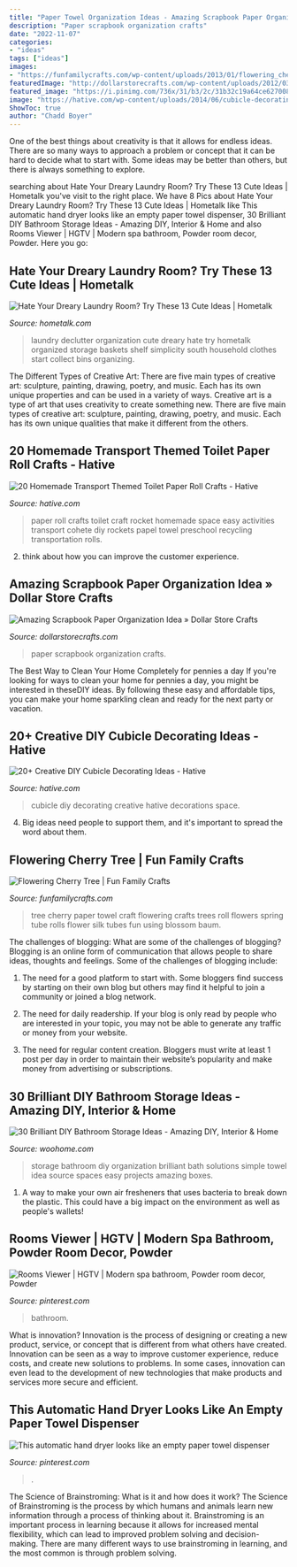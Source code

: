```yaml
---
title: "Paper Towel Organization Ideas - Amazing Scrapbook Paper Organization Idea » Dollar Store Crafts"
description: "Paper scrapbook organization crafts"
date: "2022-11-07"
categories:
- "ideas"
tags: ["ideas"]
images:
- "https://funfamilycrafts.com/wp-content/uploads/2013/01/flowering_cherry_tree.jpg"
featuredImage: "http://dollarstorecrafts.com/wp-content/uploads/2012/03/scrapbook-paper-organization.jpg"
featured_image: "https://i.pinimg.com/736x/31/b3/2c/31b32c19a64ce6270085aa5f90f5880a.jpg"
image: "https://hative.com/wp-content/uploads/2014/06/cubicle-decorating-ideas/4-cubicle-decorating-ideas.jpg"
ShowToc: true
author: "Chadd Boyer"
---
```



One of the best things about creativity is that it allows for endless ideas. There are so many ways to approach a problem or concept that it can be hard to decide what to start with. Some ideas may be better than others, but there is always something to explore.

	

		
searching about Hate Your Dreary Laundry Room? Try These 13 Cute Ideas | Hometalk you've visit to the right place. We have 8 Pics about Hate Your Dreary Laundry Room? Try These 13 Cute Ideas | Hometalk like This automatic hand dryer looks like an empty paper towel dispenser, 30 Brilliant DIY Bathroom Storage Ideas - Amazing DIY, Interior &amp; Home and also Rooms Viewer | HGTV | Modern spa bathroom, Powder room decor, Powder. Here you go:
		
    
## Hate Your Dreary Laundry Room? Try These 13 Cute Ideas | Hometalk

<img loading=lazy src="https://cdn-fastly.hometalk.com/media/2016/12/27/3660026/s-hate-your-dreary-laundry-room-try-these-13-cute-ideas-laundry-rooms.jpg?size=1600x1000&amp;nocrop=1" onerror="this.onerror=null;this.src='https://tse2.mm.bing.net/th?id=OIP.22RFGGXdaAcU0JlSMfIgFwHaJ4&amp;pid=15.1';" alt="Hate Your Dreary Laundry Room? Try These 13 Cute Ideas | Hometalk">

_Source: hometalk.com_

>laundry declutter organization cute dreary hate try hometalk organized storage baskets shelf simplicity south household clothes start collect bins organizing. 

	

The Different Types of Creative Art: There are five main types of creative art: sculpture, painting, drawing, poetry, and music. Each has its own unique properties and can be used in a variety of ways.
Creative art is a type of art that uses creativity to create something new. There are five main types of creative art: sculpture, painting, drawing, poetry, and music. Each has its own unique qualities that make it different from the others.

    
## 20 Homemade Transport Themed Toilet Paper Roll Crafts - Hative

<img loading=lazy src="https://hative.com/wp-content/uploads/2014/03/transport-paper-roll-crafts/6-homemade-rocket-craft.jpg" onerror="this.onerror=null;this.src='https://tse1.mm.bing.net/th?id=OIP.0ZLhH32ezY3-BFNL8rZ-6gHaEt&amp;pid=15.1';" alt="20 Homemade Transport Themed Toilet Paper Roll Crafts - Hative">

_Source: hative.com_

>paper roll crafts toilet craft rocket homemade space easy activities transport cohete diy rockets papel towel preschool recycling transportation rolls. 

	

2. think about how you can improve the customer experience.

    
## Amazing Scrapbook Paper Organization Idea » Dollar Store Crafts

<img loading=lazy src="http://dollarstorecrafts.com/wp-content/uploads/2012/03/scrapbook-paper-organization.jpg" onerror="this.onerror=null;this.src='https://tse1.mm.bing.net/th?id=OIP.dsa3ZtZ76qycTD9d1Tgm5wAAAA&amp;pid=15.1';" alt="Amazing Scrapbook Paper Organization Idea » Dollar Store Crafts">

_Source: dollarstorecrafts.com_

>paper scrapbook organization crafts. 

	

The Best Way to Clean Your Home Completely for pennies a day
If you're looking for ways to clean your home for pennies a day, you might be interested in theseDIY ideas. By following these easy and affordable tips, you can make your home sparkling clean and ready for the next party or vacation.

    
## 20+ Creative DIY Cubicle Decorating Ideas - Hative

<img loading=lazy src="https://hative.com/wp-content/uploads/2014/06/cubicle-decorating-ideas/4-cubicle-decorating-ideas.jpg" onerror="this.onerror=null;this.src='https://tse2.mm.bing.net/th?id=OIP.VHOx8lixeW7JpfU3SP7vlgHaJ4&amp;pid=15.1';" alt="20+ Creative DIY Cubicle Decorating Ideas - Hative">

_Source: hative.com_

>cubicle diy decorating creative hative decorations space. 

	

4. Big ideas need people to support them, and it's important to spread the word about them.

    
## Flowering Cherry Tree | Fun Family Crafts

<img loading=lazy src="https://funfamilycrafts.com/wp-content/uploads/2013/01/flowering_cherry_tree.jpg" onerror="this.onerror=null;this.src='https://tse3.mm.bing.net/th?id=OIP.yZoCYk1inwwfogMkiOZbKQHaJ4&amp;pid=15.1';" alt="Flowering Cherry Tree | Fun Family Crafts">

_Source: funfamilycrafts.com_

>tree cherry paper towel craft flowering crafts trees roll flowers spring tube rolls flower silk tubes fun using blossom baum. 

	

The challenges of blogging: What are some of the challenges of blogging?
Blogging is an online form of communication that allows people to share ideas, thoughts and feelings. Some of the challenges of blogging include:
1. The need for a good platform to start with. Some bloggers find success by starting on their own blog but others may find it helpful to join a community or joined a blog network.

2. The need for daily readership. If your blog is only read by people who are interested in your topic, you may not be able to generate any traffic or money from your website.

3. The need for regular content creation. Bloggers must write at least 1 post per day in order to maintain their website’s popularity and make money from advertising or subscriptions.

    
## 30 Brilliant DIY Bathroom Storage Ideas - Amazing DIY, Interior &amp; Home

<img loading=lazy src="http://www.woohome.com/wp-content/uploads/2013/11/diy-bathroom-storage-ideas-10.jpg" onerror="this.onerror=null;this.src='https://tse1.mm.bing.net/th?id=OIP.eDQrBpgiEROAvGKM8EPjCwHaJ4&amp;pid=15.1';" alt="30 Brilliant DIY Bathroom Storage Ideas - Amazing DIY, Interior &amp; Home">

_Source: woohome.com_

>storage bathroom diy organization brilliant bath solutions simple towel idea source spaces easy projects amazing boxes. 

	

1. A way to make your own air fresheners that uses bacteria to break down the plastic. This could have a big impact on the environment as well as people's wallets! 

    
## Rooms Viewer | HGTV | Modern Spa Bathroom, Powder Room Decor, Powder

<img loading=lazy src="https://i.pinimg.com/originals/f8/a7/f6/f8a7f6afaf6f871d5c078727fa57d00b.jpg" onerror="this.onerror=null;this.src='https://tse2.mm.bing.net/th?id=OIP.WYIa73hmZo8-08IbxgIIeQHaJ4&amp;pid=15.1';" alt="Rooms Viewer | HGTV | Modern spa bathroom, Powder room decor, Powder">

_Source: pinterest.com_

>bathroom. 

	

What is innovation?
Innovation is the process of designing or creating a new product, service, or concept that is different from what others have created. Innovation can be seen as a way to improve customer experience, reduce costs, and create new solutions to problems. In some cases, innovation can even lead to the development of new technologies that make products and services more secure and efficient.

    
## This Automatic Hand Dryer Looks Like An Empty Paper Towel Dispenser

<img loading=lazy src="https://i.pinimg.com/736x/31/b3/2c/31b32c19a64ce6270085aa5f90f5880a.jpg" onerror="this.onerror=null;this.src='https://tse2.mm.bing.net/th?id=OIP.gN23P-pjUeEP1aCDawg5xgHaPO&amp;pid=15.1';" alt="This automatic hand dryer looks like an empty paper towel dispenser">

_Source: pinterest.com_

>. 

	

The Science of Brainstroming: What is it and how does it work?
The Science of Brainstroming is the process by which humans and animals learn new information through a process of thinking about it. Brainstroming is an important process in learning because it allows for increased mental flexibility, which can lead to improved problem solving and decision-making. There are many different ways to use brainstroming in learning, and the most common is through problem solving.

